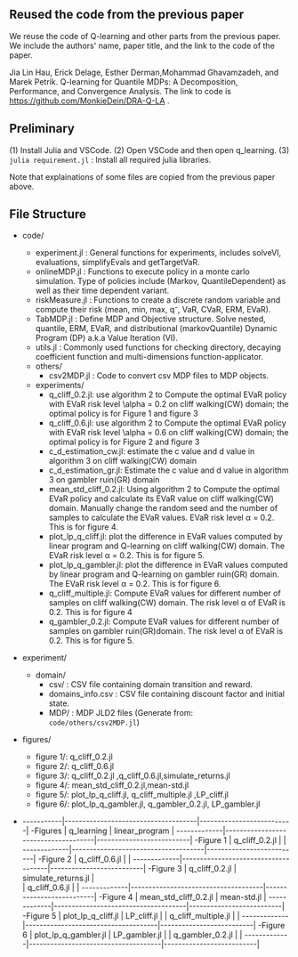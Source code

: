 ## Reused the code from the previous paper
We reuse the code of Q-learning and other parts from the previous paper. We include the authors' name, paper title, and the link to the code of the paper.

Jia Lin Hau, Erick Delage, Esther Derman,Mohammad Ghavamzadeh, and Marek Petrik. Q-learning for Quantile MDPs: A Decomposition, Performance, and Convergence Analysis. The link to code is https://github.com/MonkieDein/DRA-Q-LA .


## Preliminary
(1) Install Julia and VSCode.
(2) Open VSCode and then open q_learning.
(3) ```julia requirement.jl``` :  Install all required julia libraries.

Note that explainations of some files are copied from the previous paper above.
## File Structure
- code/
    - experiment.jl : General functions for experiments, includes solveVI, evaluations, simplifyEvals and getTargetVaR.
    - onlineMDP.jl : Functions to execute policy in a monte carlo simulation. Type of policies include (Markov, QuantileDependent) as well as their time dependent variant.
    - riskMeasure.jl : Functions to create a discrete random variable and compute their risk (mean, min, max, q⁻, VaR, CVaR, ERM, EVaR).
    - TabMDP.jl : Define MDP and Objective structure. Solve nested, quantile, ERM, EVaR, and distributional (markovQuantile) Dynamic Program (DP) a.k.a Value Iteration (VI).
    - utils.jl : Commonly used functions for checking directory, decaying coefficient function and multi-dimensions function-applicator.
    - others/
        - csv2MDP.jl : Code to convert csv MDP files to MDP objects.
    - experiments/
         - q_cliff_0.2.jl: use algorithm 2 to Compute the optimal EVaR policy with EVaR risk level \alpha = 0.2 on cliff walking(CW) domain; the optimal policy is for Figure 1 and figure 3
         -  q_cliff_0.6.jl: use algorithm 2 to Compute the optimal EVaR policy with EVaR risk level \alpha = 0.6 on cliff walking(CW) domain; the optimal policy is for Figure 2 and figure 3
         -  c_d_estimation_cw.jl:  estimate the c value and d value in algorithm 3 on cliff walking(CW) domain
         -  c_d_estimation_gr.jl: Estimate the c value and d value in algorithm 3 on gambler ruin(GR) domain
         -  mean_std_cliff_0.2.jl:  Using algorithm 2 to Compute the optimal EVaR policy and calculate its EVaR value on cliff walking(CW) domain.  Manually change the random seed and the number of samples to calculate the EVaR values. EVaR risk level α = 0.2. This is for figure 4.
         -  plot_lp_q_cliff.jl: plot the difference in EVaR values computed by linear program and Q-learning on cliff walking(CW) domain. The EVaR risk level α = 0.2. This is for figure 5.
         -  plot_lp_q_gambler.jl: plot the difference in EVaR values computed by linear program and Q-learning on gambler ruin(GR) domain. The EVaR risk level α = 0.2. This is for figure 6.
         - q_cliff_multiple.jl: Compute EVaR values for different number of samples on cliff walking(CW) domain. The risk level α of EVaR is 0.2. This is for figure 4
         - q_gambler_0.2.jl: Compute EVaR values for different number of samples on gambler ruin(GR)domain. The risk level α of EVaR is 0.2. This is for figure 5.

- experiment/
    - domain/
        - csv/ : CSV file containing domain transition and reward.
        - domains_info.csv : CSV file containing discount factor and initial state.
        - MDP/ : MDP JLD2 files (Generate from: ``` code/others/csv2MDP.jl```)

- figures/
   - figure 1/:  q_cliff_0.2.jl
   - figure 2/: q_cliff_0.6.jl
   - figure 3/: q_cliff_0.2.jl ,q_cliff_0.6.jl,simulate_returns.jl
   - figure 4/:  mean_std_cliff_0.2.jl,mean-std.jl
   - figure 5/:  plot_lp_q_cliff.jl,  q_cliff_multiple.jl ,LP_cliff.jl
   - figure 6/:   plot_lp_q_gambler.jl, q_gambler_0.2.jl,  LP_gambler.jl






- -----------|-------------------------------------|--------------------------|
-Figures      |                q_learning           |     linear_program       |
-------------|-------------------------------------|--------------------------|
-Figure 1     |              q_cliff_0.2.jl         |                          |
-------------|-------------------------------------|--------------------------|
-Figure 2     |              q_cliff_0.6.jl         |                          |
-------------|-------------------------------------|--------------------------|
-Figure 3     |              q_cliff_0.2.jl         |     simulate_returns.jl  |     
             |              q_cliff_0.6.jl         |                          |
-------------|-------------------------------------|--------------------------|
-Figure 4     |              mean_std_cliff_0.2.jl  |     mean-std.jl          |
-------------|-------------------------------------|--------------------------|
-Figure 5     |              plot_lp_q_cliff.jl     |    LP_cliff.jl           |
             |             q_cliff_multiple.jl     |                          |
-------------|-------------------------------------|--------------------------|
-Figure 6     |              plot_lp_q_gambler.jl   |    LP_gambler.jl         |
             |              q_gambler_0.2.jl       |                          |
-------------|-------------------------------------|--------------------------|